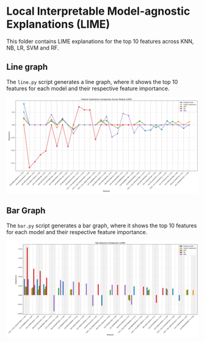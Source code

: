 # Local Interpretable Model-agnostic Explanations (LIME)

This folder contains LIME explanations for the top 10 features across KNN, NB, LR, SVM and RF.

## Line graph

The `line.py` script generates a line graph, where it shows the top 10 features for each model and their respective feature importance.

![Line Graph Lime Feature Comparison](figures/lime_feature_comparison_line.png)

## Bar Graph

The `bar.py` script generates a bar graph, where it shows the top 10 features for each model and their respective feature importance.

![Bar Graph Lime Feature Comparison](figures/lime_feature_comparison_bar.png)
